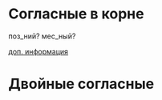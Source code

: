 # Согласные в корне

поз_ний?
мес_ный?

[доп. информация](http://russkiy-na-5.ru/rules/27)

# Двойные согласные
